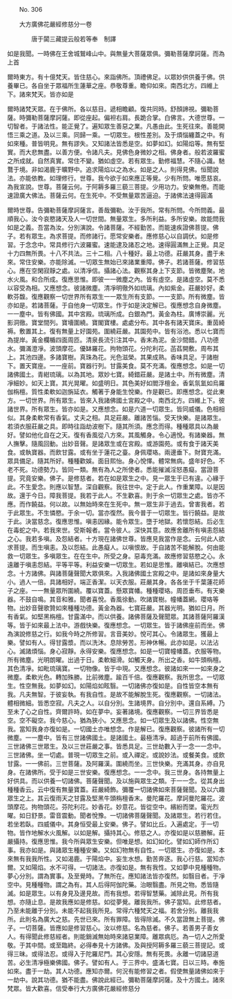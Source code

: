 ﻿　　No. 306

　　大方廣佛花嚴經修慈分一卷

　　　　唐于闐三藏提云般若等奉　制譯


如是我聞。一時佛在王舍城鷲峰山中。與無量大菩薩眾俱。彌勒菩薩摩訶薩。而為上首

爾時東方。有十億梵天。皆住慈心。來詣佛所。頂禮佛足。以眾妙供供養于佛。供養畢已。各自坐于眾福所生蓮華之座。恭敬尊重。瞻仰如來。南西北方。四維上下。諸來梵天。皆亦如是

爾時諸梵天眾。在于佛所。各以慈目。遞相瞻顧。復共同時。舒顏諦視。彌勒菩薩。時彌勒菩薩摩訶薩。即從座起。偏袒右肩。長跪合掌。白佛言。大德世尊。一切智者。于諸法性。能正覺了。遍知眾生善惡之業。凡愚由此。生死往來。善能開悟三乘之道。及以三乘。同歸一乘。一切眾生。根性差別。及于煩惱纏蓋之中。有如來種。普皆明見。無有謬失。又知諸法皆悉是空。如夢如幻。如陽焰等。無有堅實。而大悲無盡。以善方便。令諸凡夫。見佛色身微妙之相。佛身者。般若波羅蜜之所成就。自然真實。常住不變。猶如虛空。若有眾生。勤修福慧。不隨心識。馳鶩于境。非如渴鹿于曠野中。追求陽焰以之為水。如是之人。則得見佛。恒聞說法。亦能依教。如理修行。世尊。我今欲于如來應正等覺。少有所問。唯愿慈哀。為我宣說。世尊。菩薩云何。于阿耨多羅三藐三菩提。少用功力。安樂無倦。而能速證廣大佛法。菩薩云何。在生死中。不受無量眾苦逼迫。于諸佛法速得圓滿

爾時世尊。告彌勒菩薩摩訶薩言。善哉彌勒。汝于我所。常有所問。今所問義。最順我心。汝今哀愍諸天及人一切世間。無量眾生。多所利益。多所安樂。故能問我如是之義。吾當為汝。分別演說。令諸菩薩。不經勤苦。而能速疾證佛菩提。佛子。若有眾生。為求菩提。而修諸行。愿常安樂者。應修慈心以自調伏。如是修習。于念念中。常具修行六波羅蜜。速能逮及諸忍之地。速得圓滿無上正覺。具足十力四無所畏。十八不共法。三十二相。八十種好。最上功德。莊嚴其身。盡于未來。常住安樂。亦能除滅。一切眾生無始已來諸業重障。佛子。若諸菩薩。修習慈心。應在空閑寂靜之處。以清凈信。攝諸心法。觀察其身上下支節。皆微塵聚。地水火風。和合所成。復應思惟。即彼一一微塵之內。皆有虛空。是諸虛空。莫不悉以容受為相。又應想念。彼諸微塵。清凈明徹外如琉璃。內如紫金。莊嚴妙好。柔軟芬馥。復應觀察一切世界所有眾生一一眾生所有支節。一一支節。所有微塵。皆亦如是。若諸菩薩。于自他身一切眾生。作于如是決定解已。復應想念自身微塵。一一塵中。皆有佛國。其中宮殿。琉璃所成。白銀為門。黃金為柱。廣博崇麗。光影洞徹。寶堂間列。寶墻圍繞。寶閣寶樓。處處分布。其中各有諸天寶床。重茵綺褥。敷置其上。復有無量上好園苑。圍繞莊嚴。其園苑中。皆有浴池。悉以七寶而為提岸。黃金欄楯四面周匝。清泉長流引注其中。香末為泥。金沙間錯。八功德水。彌滿澄凈。波頭摩花。優缽羅花。拘物頭花。分陀利花。菡萏開敷。周布其上。其池四邊。多諸寶樹。真珠為花。光色滋榮。其果成熟。香味具足。于諸樹下。置天寶座。一一座前。寶器行列。甘露美食。莫不充滿。復應想念。如是一切諸佛國土。青紺琉璃。以為其地。眾妙七寶。綺錯莊嚴。是諸土中。所有微塵。清凈細妙。如天上寶。其光晃曜。如盛明日。其色美好如閻浮檀金。香氣氛氳如烏羅伽栴檀。質性柔軟如迦旃延衣。觸著于身能生悅樂。作是觀已。即應想念。從此東方。一切世界。所有眾生。皆來入我諸佛國土宮殿之中。南西北方。四維上下。彼諸世界。所有眾生。皆亦如是。又應想念。如是六道一切眾生。皆同威儀。色相相似。其身柔軟常有香氣。丈夫之相。具足莊嚴。離諸苦惱。受天快樂。是諸眾生。若須衣服莊嚴之具。即時往詣劫波樹下。隨其所須。應念而得。種種眾具以為嚴好。譬如他化自在之天。復有香風從八方來。其風觸身。令心適悅。有諸樂器。無人撫擊。隨風回動。出妙音聲。是諸眾生或在宮殿。或游園苑。或有食于諸天美食。或執寶器。而飲甘露。或有坐于蓮花之臺。身佩瓔珞。兩邊垂下。財寶充滿。眾具備足。隨其所好。種種歡娛。面目熙怡。身心悅懌。體常無病。盛年好色。不老不死。功德勢力。皆同一類。無有為人之所使者。悉能摧滅淫怒愚癡。當證菩提。究竟安樂。佛子。是修慈者。若在如是眾生之中。見一眾生于已有違。心緣于此。不生愛念。則應以智慧。深自觀察。我往世中。定于此人。作重業障。以是因故。還于今日。障我菩提。我若于此人。不生歡喜。則于余一切眾生之處。皆亦不應。而作饒益。何以故。以無始時來在生死中。無一眾生非于過去。曾害我者。若于此眾生。不生憐愍。于余一切。當亦復然。我今普于一切眾生。皆行饒益。是故于此。決當慈念。復應思惟。嗔恚因緣。能令眾生。墮于地獄。若懷怨結。后必生在毒蛇之中。若我來世。受斯報者。當令彼人。深快其意。故應舍離所有嗔恚怨結之心。我若多嗔。及怨結者。十方現在諸佛世尊。皆應見我當作是念。云何此人欲求菩提。而生嗔恚。及以怨結。此愚癡人。以嗔恨故。于自諸苦不能解脫。何由能救一切眾生。多嗔眾生。在在生中。所受之身。惡毒充滿。故應修習慈愍之心。永遠離于嗔恚怨結。平等平等。利益安樂一切眾生。若如是思惟。離嗔結已。次應想念。十方諸佛。與諸菩薩聲聞大眾俱來。入我諸佛國土宮殿之中。是諸如來身量大小。過人一倍。具諸相好。端正香潔。以天衣服。莊嚴其身。各各坐于千葉蓮花師子之座。一一無量眾所圍繞。覆以寶蓋。懸眾寶幡。種種瓔珞。周匝垂布。有天樂器。不鼓自鳴。其音和雅。聞者喜悅。香風徐動。吹諸寶樹。幢幡蓋網。瓔珞等物。出妙音聲歌贊如來種種功德。黃金為器。七寶莊嚴。其器光明。猶如日月。所有香氣。如堅黑栴檀。甘露滿中。而以供養。諸佛菩薩及聲聞眾。其諸菩薩阿羅漢等。皆于如來最上法中。游戲快樂。復應想念。一切眾生。皆于諸佛座前而坐。佛為演說修慈之行。如我今時之所修習。言音美妙。悅可其心。令諸眾生。獲最上樂。譬如有人。得甘露漿。而以洗沐。息除勞苦。形神休暢。此亦如是。以法沾心。滅諸煩惱。身心寂靜。永得安樂。復應想念。如是一切寶幢幡蓋。衣服等物。所有微塵。光明朗曜。出過于日。柔軟細滑。如觸天身。所出之香。如牛頭栴檀。其色清凈。如毗琉璃寶。一切物像。皆于中現。又應想念。彼諸如來一一如來身之微塵。柔軟光色。轉加殊勝。比前微塵。踰百千倍。復應觀察。我所思念。一切眾生。性空無我。如夢如幻。如陽焰如眩翳。一切諸佛亦復如是。自性皆空本無有我。凡夫無智。于彼妄執。有我自性。是故不能解脫生死。復應觀察。一切諸法。體相微細。皆悉空寂。凡夫之人。以自分別。生諸境界。自分別中。還自系縛。乃至未了心之自性。齊爾許時。如在夢中。妄著諸境。復應觀察。一切三界皆悉是空。空不礙空。我今慈心。猶為狹小。又應思念。如一切眾生及以諸佛。性空無我。當知我身亦復如是。一切國土亦唯想念。作是解已。復應觀察。彼諸所有一切微塵。一一塵中。皆有三世諸佛國土。是諸國土。最極清凈。超過于前所有佛國。三世諸佛三世眾生。及以三世莊嚴之事。皆悉具足。三世劫數入于一念一一念中。三世諸佛。坐一切處。普現一切眾生之前。或入禪定。或說妙法。或餐美食。或飲甘露。一一佛前。三世菩薩。及阿羅漢。圍繞而坐。三世快樂。充滿其身。亦自見身。在諸佛所。受于如是三世安樂。復應想念。一一念中。我三世身。各持無量上好供具。而以供養一切諸佛。菩薩聲聞。及以施與眾生之類。于一一念。從其身出種種香云。云中復有無量寶蓋。莊嚴綺飾。彌覆一切諸佛如來菩薩聲聞。及以六趣眾生之上。其云復雨天之甘露及堅黑牛頭栴檀香末。曼陀羅花。摩訶曼陀羅花。波頭摩花。拘物頭花。芬陀利花。妙香花。妙意花。皆從空中。繽紛而墜。電光烈曜。如日舒景。雷音震動。聞者悅豫。一切諸佛菩薩聲聞。及諸眾生。若行若住。若坐若臥。四威儀中。其身恒受最上安樂。佛子。譬如比丘。入遍處定。于一切物。皆作地解水火風解。以如是解。攝持其心。修慈之人。亦復如是以慈勝解。莊嚴攝持。復應思惟。我今所與眾生安樂。但唯是想。如幻如化。譬如幻師作所幻事。我亦如是。與諸眾生種種安樂。又如幻物無有自性。一切眾生。亦復如是。本來無有我我所性。又如渴鹿。于陽焰中。妄生水想。勤苦奔逐。我心行慈。當知亦爾。又如陽焰。水不可得。一切諸法。亦復如是。無有我性。又如夢中見種種物。夢心分別。謂為實事。及至覺時。了無所在。應知諸法皆亦復然。如翳目者。于凈空中。見種種物。謂之為有。其人后得阿伽陀藥。治眼翳盡。所見之物。悉皆隨滅。如是眾生。以有身見及邊見故。而有我想。若得智慧藥。滅除此見。所有我想。亦隨止息。是故我應如是修慈。如從夢覺。離我我所。佛子當知。此修慈者。乃至未能離于分別。未能不起我我所見。常得六種梵天之福。若舍分別。離我我所。此則名為廣大之慈。先世已來。所有罪障。皆得除滅。不久當證無上菩提。佛子。一切菩薩。皆應如是修習慈心。汝以修慈。名為慈者。佛子。若善男子善女人。有得聞此修慈經者。則能銷滅無始時來諸惡業障。離眾病厄。為一切人之所愛敬。于其中間。或至臨終。必得奉見十方諸佛。及與授阿耨多羅三藐三菩提記。或得三昧。或得法忍。或得入于陀羅尼門。其心安隱。無有死畏。永離一切諸惡道苦。必生清凈極樂佛國。佛子。譬如有人。于三界中。盛滿七寶。日以三時。奉施如來。盡于一劫。其人功德。應知亦爾。何況有能修習之者。假使無量諸佛如來于一劫中。說其功德。猶不能盡。佛說此經已。彌勒菩薩摩訶薩。及十方國土。諸來梵眾。皆大歡喜。信受奉行大方廣佛花嚴經修慈分

